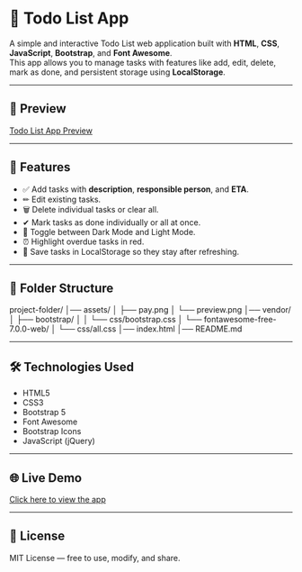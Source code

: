 # 📝 Todo List App

A simple and interactive Todo List web application built with **HTML**, **CSS**, **JavaScript**, **Bootstrap**, and **Font Awesome**.  
This app allows you to manage tasks with features like add, edit, delete, mark as done, and persistent storage using **LocalStorage**.

---

## 📸 Preview
[Todo List App Preview](assets/preview.png)  


---

## 🚀 Features
- ✅ Add tasks with **description**, **responsible person**, and **ETA**.
- ✏ Edit existing tasks.
- 🗑 Delete individual tasks or clear all.
- ✔ Mark tasks as done individually or all at once.
- 🌙 Toggle between Dark Mode and Light Mode.
- ⏰ Highlight overdue tasks in red.
- 💾 Save tasks in LocalStorage so they stay after refreshing.

---

## 📂 Folder Structure

project-folder/
│── assets/
│ ├── pay.png
│ └── preview.png
│── vendor/
│ ├── bootstrap/
│ │ └── css/bootstrap.css
│ └── fontawesome-free-7.0.0-web/
│ └── css/all.css
│── index.html
│── README.md


---

## 🛠️ Technologies Used
- HTML5  
- CSS3  
- Bootstrap 5  
- Font Awesome  
- Bootstrap Icons  
- JavaScript (jQuery)  

---

## 🌐 Live Demo
[Click here to view the app](https://saarimkhan0012.github.io/Todo-List/)

---

## 📜 License
MIT License — free to use, modify, and share.
